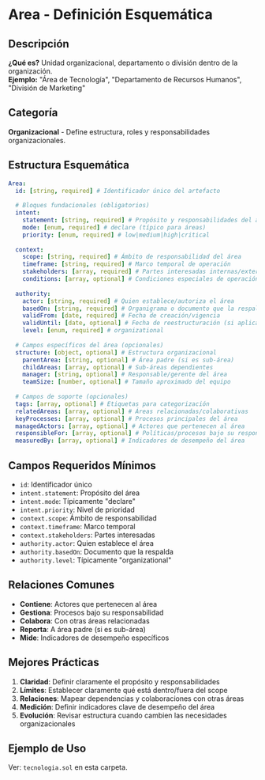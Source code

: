 # Area - Definición Esquemática

## Descripción
**¿Qué es?** Unidad organizacional, departamento o división dentro de la organización.  
**Ejemplo:** "Área de Tecnología", "Departamento de Recursos Humanos", "División de Marketing"

## Categoría
**Organizacional** - Define estructura, roles y responsabilidades organizacionales.

## Estructura Esquemática

```yaml
Area:
  id: [string, required] # Identificador único del artefacto
  
  # Bloques fundacionales (obligatorios)
  intent:
    statement: [string, required] # Propósito y responsabilidades del área
    mode: [enum, required] # declare (típico para áreas)
    priority: [enum, required] # low|medium|high|critical
  
  context:
    scope: [string, required] # Ámbito de responsabilidad del área
    timeframe: [string, required] # Marco temporal de operación
    stakeholders: [array, required] # Partes interesadas internas/externas
    conditions: [array, optional] # Condiciones especiales de operación
  
  authority:
    actor: [string, required] # Quien establece/autoriza el área
    basedOn: [string, required] # Organigrama o documento que la respalda
    validFrom: [date, required] # Fecha de creación/vigencia
    validUntil: [date, optional] # Fecha de reestructuración (si aplica)
    level: [enum, required] # organizational
  
  # Campos específicos del área (opcionales)
  structure: [object, optional] # Estructura organizacional
    parentArea: [string, optional] # Área padre (si es sub-área)
    childAreas: [array, optional] # Sub-áreas dependientes
    manager: [string, optional] # Responsable/gerente del área
    teamSize: [number, optional] # Tamaño aproximado del equipo
  
  # Campos de soporte (opcionales)
  tags: [array, optional] # Etiquetas para categorización
  relatedAreas: [array, optional] # Áreas relacionadas/colaborativas
  keyProcesses: [array, optional] # Procesos principales del área
  managedActors: [array, optional] # Actores que pertenecen al área
  responsibleFor: [array, optional] # Políticas/procesos bajo su responsabilidad
  measuredBy: [array, optional] # Indicadores de desempeño del área
```

## Campos Requeridos Mínimos
- `id`: Identificador único
- `intent.statement`: Propósito del área
- `intent.mode`: Típicamente "declare"
- `intent.priority`: Nivel de prioridad
- `context.scope`: Ámbito de responsabilidad
- `context.timeframe`: Marco temporal
- `context.stakeholders`: Partes interesadas
- `authority.actor`: Quien establece el área
- `authority.basedOn`: Documento que la respalda
- `authority.level`: Típicamente "organizational"

## Relaciones Comunes
- **Contiene**: Actores que pertenecen al área
- **Gestiona**: Procesos bajo su responsabilidad
- **Colabora**: Con otras áreas relacionadas
- **Reporta**: A área padre (si es sub-área)
- **Mide**: Indicadores de desempeño específicos

## Mejores Prácticas
1. **Claridad**: Definir claramente el propósito y responsabilidades
2. **Límites**: Establecer claramente qué está dentro/fuera del scope
3. **Relaciones**: Mapear dependencias y colaboraciones con otras áreas
4. **Medición**: Definir indicadores clave de desempeño del área
5. **Evolución**: Revisar estructura cuando cambien las necesidades organizacionales

## Ejemplo de Uso
Ver: `tecnologia.sol` en esta carpeta. 
